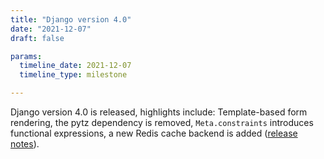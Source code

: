 ```yaml
---
title: "Django version 4.0"
date: "2021-12-07"
draft: false

params:
  timeline_date: 2021-12-07
  timeline_type: milestone

---
```


Django version 4.0 is released, highlights include: Template-based form rendering, the pytz dependency is removed, `Meta.constraints` introduces functional expressions, a new Redis cache backend is added ([release notes](https://docs.djangoproject.com/en/5.2/releases/4.0/)).
